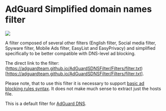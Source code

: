 # AdGuard Simplified domain names filter
[![](https://travis-ci.org/AdguardTeam/AdGuardSDNSFilter.svg?branch=master)](https://travis-ci.org/AdguardTeam/AdGuardSDNSFilter)

A filter composed of several other filters (English filter, Social media filter, Spyware filter, Mobile Ads filter, EasyList and EasyPrivacy) and simplified specifically to be better compatible with DNS-level ad blocking.

The direct link to the filter: (https://adguardteam.github.io/AdGuardSDNSFilter/Filters/filter.txt)[https://adguardteam.github.io/AdGuardSDNSFilter/Filters/filter.txt].

Please note, that to use this filter it is necessary to support [basic ad blocking rules syntax](https://kb.adguard.com/en/general/how-to-create-your-own-ad-filters). It does not make much sense to extract just the hosts file.

This is a default filter for [AdGuard DNS](https://github.com/AdguardTeam/AdGuardDNS).
